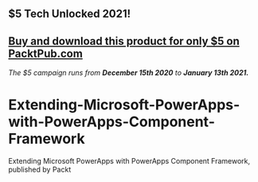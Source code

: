 ## $5 Tech Unlocked 2021!
[Buy and download this product for only $5 on PacktPub.com](https://www.packtpub.com/)
-----
*The $5 campaign         runs from __December 15th 2020__ to __January 13th 2021.__*

# Extending-Microsoft-PowerApps-with-PowerApps-Component-Framework
Extending Microsoft PowerApps with PowerApps Component Framework, published by Packt
